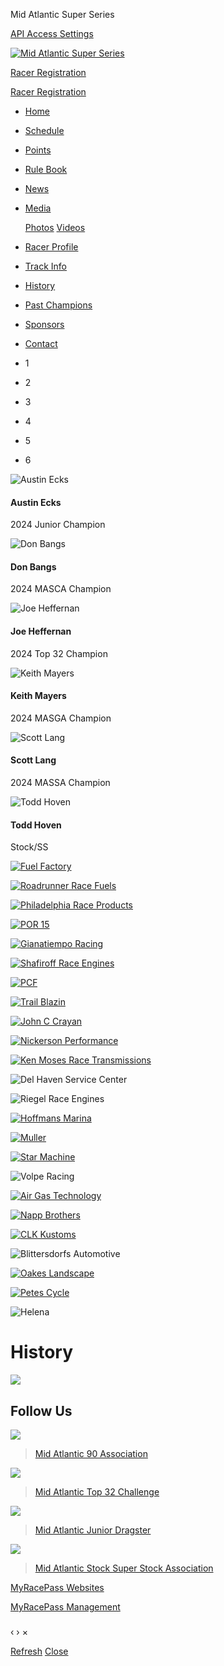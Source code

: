 Mid Atlantic Super Series

[API Access Settings](https://rvbvm0h9xk.execute-api.us-east-1.amazonaws.com/ProdStage)






[![Mid Atlantic Super Series](//dy5vgx5yyjho5.cloudfront.net/v1/siteresources/68086/v1/img/logo.png)](/)

[Racer Registration](https://www.myracepass.com/series/2238/registrations)

[Racer Registration](https://www.myracepass.com/series/2238/registrations)

* [Home](/)
* [Schedule](/schedule/)
* [Points](/standings/)
* [Rule Book](/rulebook/)
* [News](/press/)
* [Media](#)

  [Photos](/gallery/)
  [Videos](/videos/)
* [Racer Profile](/competitors/)
* [Track Info](/about/)
* [History](/history/)
* [Past Champions](/past-champions/)
* [Sponsors](/sponsors/)
* [Contact](/contact/)

* 1
* 2
* 3
* 4
* 5
* 6

![Austin Ecks](//dy5vgx5yyjho5.cloudfront.net/images/v2/s1140x450-D7b3sAQ5qfG68x1006793.jpg)

#### Austin Ecks

2024 Junior Champion

![Don Bangs](//dy5vgx5yyjho5.cloudfront.net/images/v2/s1140x450-rT8A6kvU95jHx1006794.jpg)

#### Don Bangs

2024 MASCA Champion

![Joe Heffernan](//dy5vgx5yyjho5.cloudfront.net/images/v2/s1140x450-M6b7mQT2g4oWFx1006795.jpg)

#### Joe Heffernan

2024 Top 32 Champion

![Keith Mayers](//dy5vgx5yyjho5.cloudfront.net/images/v2/s1140x450-eH76pIP4f2tGAx1006796.jpg)

#### Keith Mayers

2024 MASGA Champion

![Scott Lang](//dy5vgx5yyjho5.cloudfront.net/images/v2/s1140x450-B7acP64bDqO95uRx1006797.jpg)

#### Scott Lang

2024 MASSA Champion

![Todd Hoven](//dy5vgx5yyjho5.cloudfront.net/images/v2/s1140x450-E9j5iDfT4C8m6bx1007235.jpg)

#### Todd Hoven

Stock/SS

[![Fuel Factory](https://t1.mrp.network/image.aspx?a=14620&ac=7257)](https://t1.mrp.network?a=14620&ac=7257)

[![Roadrunner Race Fuels ](https://t1.mrp.network/image.aspx?a=17301&ac=7257)](https://t1.mrp.network?a=17301&ac=7257)

[![Philadelphia Race Products](https://t1.mrp.network/image.aspx?a=17302&ac=7257)](https://t1.mrp.network?a=17302&ac=7257)

[![POR 15](https://t1.mrp.network/image.aspx?a=17303&ac=7257)](https://t1.mrp.network?a=17303&ac=7257)

[![Gianatiempo Racing](https://t1.mrp.network/image.aspx?a=17304&ac=7257)](https://t1.mrp.network?a=17304&ac=7257)

[![Shafiroff Race Engines](https://t1.mrp.network/image.aspx?a=18295&ac=7257)](https://t1.mrp.network?a=18295&ac=7257)

[![PCF](https://t1.mrp.network/image.aspx?a=18296&ac=7257)](https://t1.mrp.network?a=18296&ac=7257)

[![Trail Blazin](https://t1.mrp.network/image.aspx?a=18297&ac=7257)](https://t1.mrp.network?a=18297&ac=7257)

[![John C Crayan](https://t1.mrp.network/image.aspx?a=18298&ac=7257)](https://t1.mrp.network?a=18298&ac=7257)

[![Nickerson Performance](https://t1.mrp.network/image.aspx?a=18299&ac=7257)](https://t1.mrp.network?a=18299&ac=7257)

[![Ken Moses Race Transmissions](https://t1.mrp.network/image.aspx?a=18300&ac=7257)](https://t1.mrp.network?a=18300&ac=7257)

![Del Haven Service Center](https://t1.mrp.network/image.aspx?a=18301&ac=7257)

![Riegel Race Engines](https://t1.mrp.network/image.aspx?a=17305&ac=7257)

[![Hoffmans Marina](https://t1.mrp.network/image.aspx?a=17306&ac=7257)](https://t1.mrp.network?a=17306&ac=7257)

[![Muller](https://t1.mrp.network/image.aspx?a=18302&ac=7257)](https://t1.mrp.network?a=18302&ac=7257)

[![Star Machine](https://t1.mrp.network/image.aspx?a=18303&ac=7257)](https://t1.mrp.network?a=18303&ac=7257)

![Volpe Racing](https://t1.mrp.network/image.aspx?a=17307&ac=7257)

[![Air  Gas Technology](https://t1.mrp.network/image.aspx?a=17308&ac=7257)](https://t1.mrp.network?a=17308&ac=7257)

[![Napp Brothers](https://t1.mrp.network/image.aspx?a=18313&ac=7257)](https://t1.mrp.network?a=18313&ac=7257)

[![CLK Kustoms](https://t1.mrp.network/image.aspx?a=18314&ac=7257)](https://t1.mrp.network?a=18314&ac=7257)

![Blittersdorfs Automotive](https://t1.mrp.network/image.aspx?a=18315&ac=7257)

[![Oakes Landscape](https://t1.mrp.network/image.aspx?a=18316&ac=7257)](https://t1.mrp.network?a=18316&ac=7257)

[![Petes Cycle](https://t1.mrp.network/image.aspx?a=18317&ac=7257)](https://t1.mrp.network?a=18317&ac=7257)

![Helena](https://t1.mrp.network/image.aspx?a=18331&ac=7257)

History
=======

[![](//dy5vgx5yyjho5.cloudfront.net/images/v2/800x800-hD3J9nrG6W2x1012219.jpg)](//dy5vgx5yyjho5.cloudfront.net/images/v2/1000x800-hD3J9nrG6W2x1012219.jpg)

Follow Us
---------

![](//dy5vgx5yyjho5.cloudfront.net/v1/siteresources/68086/v1/img/social-midatlantic90.jpg)

> [Mid Atlantic 90 Association](https://www.facebook.com/midatlantic90association)

![](//dy5vgx5yyjho5.cloudfront.net/v1/siteresources/68086/v1/img/social-top32.jpg)

> [Mid Atlantic Top 32 Challenge](https://www.facebook.com/topquickchallenge)

![](//dy5vgx5yyjho5.cloudfront.net/v1/siteresources/68086/v1/img/social-junior.jpg)

> [Mid Atlantic Junior Dragster](https://www.facebook.com//pages/Mid-Atlantic-Junior-Dragster/100088821189827/)

![](//dy5vgx5yyjho5.cloudfront.net/v1/siteresources/68086/v1/img/social-superstock.jpg)

> [Mid Atlantic Stock Super Stock Association](https://www.facebook.com//pages/Mid-Atlantic-Stock-Super-Stock-Association/61569065992463/)

[MyRacePass Websites](http://www.myracepass.com "Racing Website Design, Hero Cards")

[MyRacePass Management](https://68086.admin.myracepass.com/admin/cr/)

### 

‹
›
×

[Refresh](JavaScript:void(0)) [Close](JavaScript:void(0))
